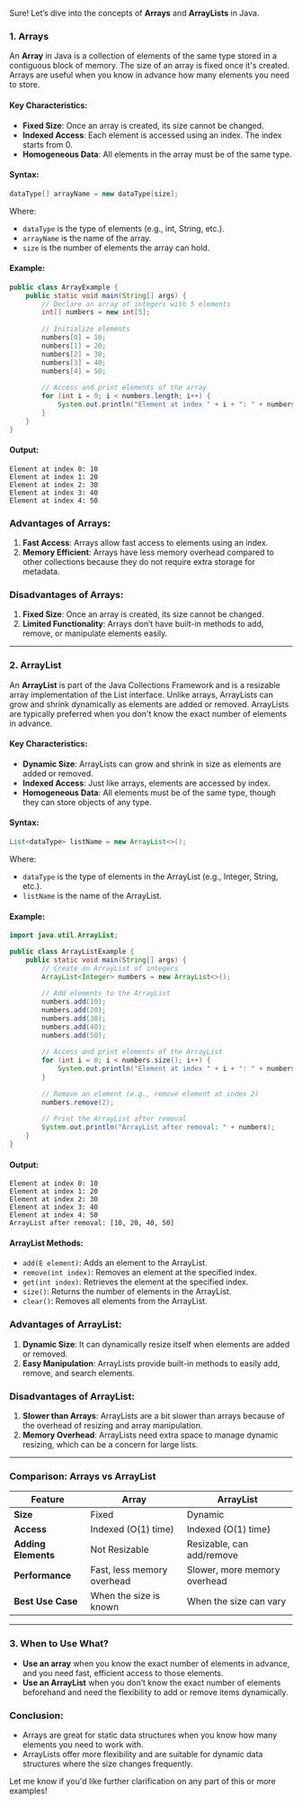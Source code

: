 Sure! Let’s dive into the concepts of **Arrays** and **ArrayLists** in Java.

### 1. **Arrays**

An **Array** in Java is a collection of elements of the same type stored in a contiguous block of memory. The size of an array is fixed once it's created. Arrays are useful when you know in advance how many elements you need to store.

#### Key Characteristics:
- **Fixed Size**: Once an array is created, its size cannot be changed.
- **Indexed Access**: Each element is accessed using an index. The index starts from 0.
- **Homogeneous Data**: All elements in the array must be of the same type.

#### Syntax:
```java
dataType[] arrayName = new dataType[size];
```

Where:
- `dataType` is the type of elements (e.g., int, String, etc.).
- `arrayName` is the name of the array.
- `size` is the number of elements the array can hold.

#### Example:
```java
public class ArrayExample {
    public static void main(String[] args) {
        // Declare an array of integers with 5 elements
        int[] numbers = new int[5];
        
        // Initialize elements
        numbers[0] = 10;
        numbers[1] = 20;
        numbers[2] = 30;
        numbers[3] = 40;
        numbers[4] = 50;
        
        // Access and print elements of the array
        for (int i = 0; i < numbers.length; i++) {
            System.out.println("Element at index " + i + ": " + numbers[i]);
        }
    }
}
```

#### Output:
```
Element at index 0: 10
Element at index 1: 20
Element at index 2: 30
Element at index 3: 40
Element at index 4: 50
```

### Advantages of Arrays:
1. **Fast Access**: Arrays allow fast access to elements using an index.
2. **Memory Efficient**: Arrays have less memory overhead compared to other collections because they do not require extra storage for metadata.

### Disadvantages of Arrays:
1. **Fixed Size**: Once an array is created, its size cannot be changed.
2. **Limited Functionality**: Arrays don’t have built-in methods to add, remove, or manipulate elements easily.

---

### 2. **ArrayList**

An **ArrayList** is part of the Java Collections Framework and is a resizable array implementation of the List interface. Unlike arrays, ArrayLists can grow and shrink dynamically as elements are added or removed. ArrayLists are typically preferred when you don't know the exact number of elements in advance.

#### Key Characteristics:
- **Dynamic Size**: ArrayLists can grow and shrink in size as elements are added or removed.
- **Indexed Access**: Just like arrays, elements are accessed by index.
- **Homogeneous Data**: All elements must be of the same type, though they can store objects of any type.

#### Syntax:
```java
List<dataType> listName = new ArrayList<>();
```

Where:
- `dataType` is the type of elements in the ArrayList (e.g., Integer, String, etc.).
- `listName` is the name of the ArrayList.

#### Example:
```java
import java.util.ArrayList;

public class ArrayListExample {
    public static void main(String[] args) {
        // Create an ArrayList of integers
        ArrayList<Integer> numbers = new ArrayList<>();
        
        // Add elements to the ArrayList
        numbers.add(10);
        numbers.add(20);
        numbers.add(30);
        numbers.add(40);
        numbers.add(50);
        
        // Access and print elements of the ArrayList
        for (int i = 0; i < numbers.size(); i++) {
            System.out.println("Element at index " + i + ": " + numbers.get(i));
        }
        
        // Remove an element (e.g., remove element at index 2)
        numbers.remove(2);
        
        // Print the ArrayList after removal
        System.out.println("ArrayList after removal: " + numbers);
    }
}
```

#### Output:
```
Element at index 0: 10
Element at index 1: 20
Element at index 2: 30
Element at index 3: 40
Element at index 4: 50
ArrayList after removal: [10, 20, 40, 50]
```

#### ArrayList Methods:
- `add(E element)`: Adds an element to the ArrayList.
- `remove(int index)`: Removes an element at the specified index.
- `get(int index)`: Retrieves the element at the specified index.
- `size()`: Returns the number of elements in the ArrayList.
- `clear()`: Removes all elements from the ArrayList.

### Advantages of ArrayList:
1. **Dynamic Size**: It can dynamically resize itself when elements are added or removed.
2. **Easy Manipulation**: ArrayLists provide built-in methods to easily add, remove, and search elements.

### Disadvantages of ArrayList:
1. **Slower than Arrays**: ArrayLists are a bit slower than arrays because of the overhead of resizing and array manipulation.
2. **Memory Overhead**: ArrayLists need extra space to manage dynamic resizing, which can be a concern for large lists.

---

### **Comparison: Arrays vs ArrayList**

| Feature           | Array                        | ArrayList                  |
|-------------------|------------------------------|----------------------------|
| **Size**          | Fixed                        | Dynamic                    |
| **Access**        | Indexed (O(1) time)          | Indexed (O(1) time)        |
| **Adding Elements** | Not Resizable               | Resizable, can add/remove  |
| **Performance**   | Fast, less memory overhead   | Slower, more memory overhead |
| **Best Use Case** | When the size is known       | When the size can vary     |

---

### 3. When to Use What?

- **Use an array** when you know the exact number of elements in advance, and you need fast, efficient access to those elements.
- **Use an ArrayList** when you don’t know the exact number of elements beforehand and need the flexibility to add or remove items dynamically.

### Conclusion:
- Arrays are great for static data structures when you know how many elements you need to work with.
- ArrayLists offer more flexibility and are suitable for dynamic data structures where the size changes frequently.

Let me know if you'd like further clarification on any part of this or more examples!

